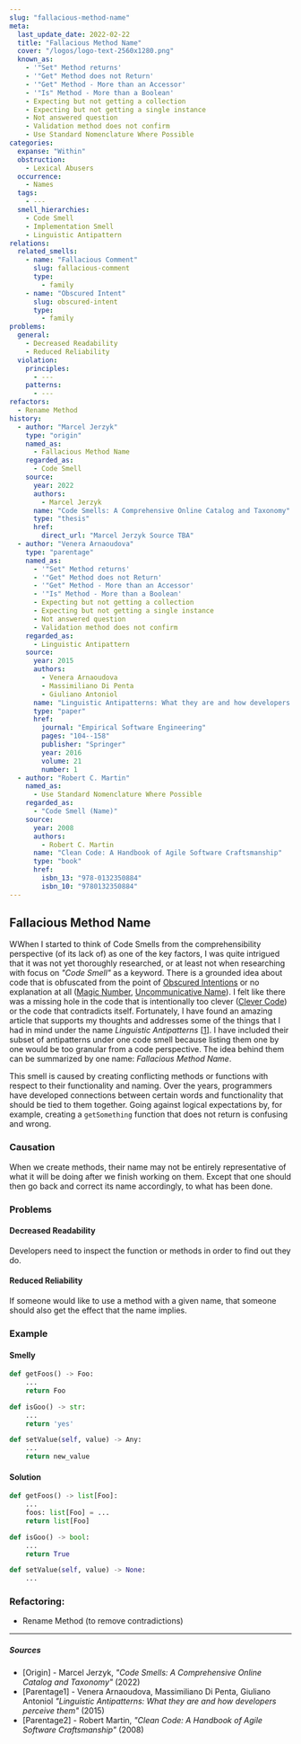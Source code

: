 ```yaml
---
slug: "fallacious-method-name"
meta:
  last_update_date: 2022-02-22
  title: "Fallacious Method Name"
  cover: "/logos/logo-text-2560x1280.png"
  known_as:
    - '"Set" Method returns'
    - '"Get" Method does not Return'
    - '"Get" Method - More than an Accessor'
    - '"Is" Method - More than a Boolean'
    - Expecting but not getting a collection
    - Expecting but not getting a single instance
    - Not answered question
    - Validation method does not confirm
    - Use Standard Nomenclature Where Possible
categories:
  expanse: "Within"
  obstruction:
    - Lexical Abusers
  occurrence:
    - Names
  tags:
    - ---
  smell_hierarchies:
    - Code Smell
    - Implementation Smell
    - Linguistic Antipattern
relations:
  related_smells:
    - name: "Fallacious Comment"
      slug: fallacious-comment
      type:
        - family
    - name: "Obscured Intent"
      slug: obscured-intent
      type:
        - family
problems:
  general:
    - Decreased Readability
    - Reduced Reliability
  violation:
    principles:
      - ---
    patterns:
      - ---
refactors:
  - Rename Method
history:
  - author: "Marcel Jerzyk"
    type: "origin"
    named_as:
      - Fallacious Method Name
    regarded_as:
      - Code Smell
    source:
      year: 2022
      authors:
        - Marcel Jerzyk
      name: "Code Smells: A Comprehensive Online Catalog and Taxonomy"
      type: "thesis"
      href:
        direct_url: "Marcel Jerzyk Source TBA"
  - author: "Venera Arnaoudova"
    type: "parentage"
    named_as:
      - '"Set" Method returns'
      - '"Get" Method does not Return'
      - '"Get" Method - More than an Accessor'
      - '"Is" Method - More than a Boolean'
      - Expecting but not getting a collection
      - Expecting but not getting a single instance
      - Not answered question
      - Validation method does not confirm
    regarded_as:
      - Linguistic Antipattern
    source:
      year: 2015
      authors:
        - Venera Arnaoudova
        - Massimiliano Di Penta
        - Giuliano Antoniol
      name: "Linguistic Antipatterns: What they are and how developers perceive them"
      type: "paper"
      href:
        journal: "Empirical Software Engineering"
        pages: "104--158"
        publisher: "Springer"
        year: 2016
        volume: 21
        number: 1
  - author: "Robert C. Martin"
    named_as:
      - Use Standard Nomenclature Where Possible
    regarded_as:
      - "Code Smell (Name)"
    source:
      year: 2008
      authors:
        - Robert C. Martin
      name: "Clean Code: A Handbook of Agile Software Craftsmanship"
      type: "book"
      href:
        isbn_13: "978-0132350884"
        isbn_10: "9780132350884"
---
```


## Fallacious Method Name

WWhen I started to think of Code Smells from the comprehensibility perspective (of its lack of) as one of the key factors, I was quite intrigued that it was not yet thoroughly researched, or at least not when researching with focus on _"Code Smell"_ as a keyword. There is a grounded idea about code that is obfuscated from the point of [Obscured Intentions](./obscured-intent.md) or no explanation at all ([Magic Number](./magic-number.md), [Uncommunicative Name](./uncommunicative-name.md)). I felt like there was a missing hole in the code that is intentionally too clever ([Clever Code](./clever-code.md)) or the code that contradicts itself. Fortunately, I have found an amazing article that supports my thoughts and addresses some of the things that I had in mind under the name _Linguistic Antipatterns_ [[1](#sources)]. I have included their subset of antipatterns under one code smell because listing them one by one would be too granular from a code perspective. The idea behind them can be summarized by one name: _Fallacious Method Name_.

This smell is caused by creating conflicting methods or functions with respect to their functionality and naming. Over the years, programmers have developed connections between certain words and functionality that should be tied to them together. Going against logical expectations by, for example, creating a `getSomething` function that does not return is confusing and wrong.

### Causation

When we create methods, their name may not be entirely representative of what it will be doing after we finish working on them. Except that one should then go back and correct its name accordingly, to what has been done.

### Problems

#### **Decreased Readability**

Developers need to inspect the function or methods in order to find out they do.

#### **Reduced Reliability**

If someone would like to use a method with a given name, that someone should also get the effect that the name implies.

### Example

<div class="example-block">

#### Smelly

```py
def getFoos() -> Foo:
    ...
    return Foo

def isGoo() -> str:
    ...
    return 'yes'

def setValue(self, value) -> Any:
    ...
    return new_value
```

#### Solution

```py
def getFoos() -> list[Foo]:
    ...
    foos: list[Foo] = ...
    return list[Foo]

def isGoo() -> bool:
    ...
    return True

def setValue(self, value) -> None:
    ...
```

</div>

### Refactoring:

- Rename Method (to remove contradictions)

---

##### Sources

- [Origin] - Marcel Jerzyk, _"Code Smells: A Comprehensive Online Catalog and Taxonomy"_ (2022)
- [Parentage1] - Venera Arnaoudova, Massimiliano Di Penta, Giuliano Antoniol _"Linguistic Antipatterns: What they are and how developers perceive them"_ (2015)
- [Parentage2] - Robert Martin, _"Clean Code: A Handbook of Agile Software Craftsmanship"_ (2008)
